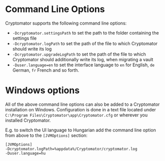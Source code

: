 # Command Line Options
Cryptomator supports the following command line options:
* `-Dcryptomator.settingsPath` to set the path to the folder containing the settings file
* `-Dcryptomator.logPath` to set the path of the file to which Cryptomator should write its log
* `-Dcryptomator.upgradeLogPath` to set the path of the file to which Cryptomator should additionally write its log, when migrating a vault
* `-Duser.language=en` to set the interface language to `en` for English, `de` German, `fr` French and so forth.

# Windows options
All of the above command line options can also be added to a Cryptomator installation on Windows. Configuration is done in a text file located under `C:\Program Files\Cryptomator\app\Cryptomator.cfg` or wherever you installed Cryptomator.

E.g. to switch the UI language to Hungarian add the command line option from above to the `[JVMOptions]` section:

```
[JVMOptions]
-Dcryptomator.logPath=%appdata%/Cryptomator/cryptomator.log
-Duser.language=hu
```